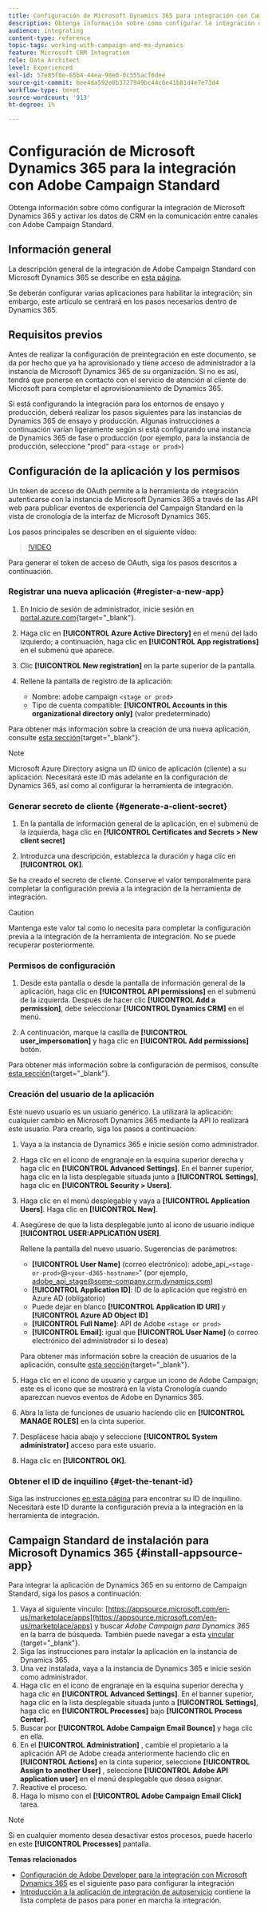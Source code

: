```yaml
---
title: Configuración de Microsoft Dynamics 365 para integración con Campaign
description: Obtenga información sobre cómo configurar la integración de Microsoft Dynamics 365 para Campaign.
audience: integrating
content-type: reference
topic-tags: working-with-campaign-and-ms-dynamics
feature: Microsoft CRM Integration
role: Data Architect
level: Experienced
exl-id: 57e85f8e-65b4-44ea-98e6-0c555acf6dee
source-git-commit: bee4da592e0b3727949bc44c6e41b81d4e7e73d4
workflow-type: tm+mt
source-wordcount: '913'
ht-degree: 1%

---
```


# Configuración de Microsoft Dynamics 365 para la integración con Adobe Campaign Standard

Obtenga información sobre cómo configurar la integración de Microsoft Dynamics 365 y activar los datos de CRM en la comunicación entre canales con Adobe Campaign Standard.

## Información general

La descripción general de la integración de Adobe Campaign Standard con Microsoft Dynamics 365 se describe en [esta página](../../integrating/using/d365-acs-get-started.md).

Se deberán configurar varias aplicaciones para habilitar la integración; sin embargo, este artículo se centrará en los pasos necesarios dentro de Dynamics 365.

## Requisitos previos

Antes de realizar la configuración de preintegración en este documento, se da por hecho que ya ha aprovisionado y tiene acceso de administrador a la instancia de Microsoft Dynamics 365 de su organización.  Si no es así, tendrá que ponerse en contacto con el servicio de atención al cliente de Microsoft para completar el aprovisionamiento de Dynamics 365.

Si está configurando la integración para los entornos de ensayo y producción, deberá realizar los pasos siguientes para las instancias de Dynamics 365 de ensayo y producción. Algunas instrucciones a continuación varían ligeramente según si está configurando una instancia de Dynamics 365 de fase o producción (por ejemplo, para la instancia de producción, seleccione &quot;prod&quot; para `<stage or prod>`)

## Configuración de la aplicación y los permisos

Un token de acceso de OAuth permite a la herramienta de integración autenticarse con la instancia de Microsoft Dynamics 365 a través de las API web para publicar eventos de experiencia del Campaign Standard en la vista de cronología de la interfaz de Microsoft Dynamics 365.

Los pasos principales se describen en el siguiente vídeo:

>[!VIDEO](https://video.tv.adobe.com/v/27637)

Para generar el token de acceso de OAuth, siga los pasos descritos a continuación.

### Registrar una nueva aplicación {#register-a-new-app}

1. En Inicio de sesión de administrador, inicie sesión en [portal.azure.com](https://portal.azure.com){target="_blank"}.

1. Haga clic en **[!UICONTROL Azure Active Directory]** en el menú del lado izquierdo; a continuación, haga clic en **[!UICONTROL App registrations]** en el submenú que aparece.

1. Clic **[!UICONTROL New registration]** en la parte superior de la pantalla.

1. Rellene la pantalla de registro de la aplicación:

   * Nombre: adobe campaign `<stage or prod>`
   * Tipo de cuenta compatible: **[!UICONTROL Accounts in this organizational directory only]** (valor predeterminado)

Para obtener más información sobre la creación de una nueva aplicación, consulte [esta sección](https://docs.microsoft.com/en-us/azure/active-directory/develop/quickstart-register-app){target="_blank"}.

>[!NOTE]
>
>Microsoft Azure Directory asigna un ID único de aplicación (cliente) a su aplicación. Necesitará este ID más adelante en la configuración de Dynamics 365, así como al configurar la herramienta de integración.

### Generar secreto de cliente {#generate-a-client-secret}

1. En la pantalla de información general de la aplicación, en el submenú de la izquierda, haga clic en **[!UICONTROL Certificates and Secrets > New client secret]**

1. Introduzca una descripción, establezca la duración y haga clic en **[!UICONTROL OK]**.

Se ha creado el secreto de cliente. Conserve el valor temporalmente para completar la configuración previa a la integración de la herramienta de integración.

>[!CAUTION]
>
>Mantenga este valor tal como lo necesita para completar la configuración previa a la integración de la herramienta de integración. No se puede recuperar posteriormente.


### Permisos de configuración

1. Desde esta pantalla o desde la pantalla de información general de la aplicación, haga clic en **[!UICONTROL API permissions]** en el submenú de la izquierda.  Después de hacer clic **[!UICONTROL Add a permission]**, debe seleccionar **[!UICONTROL Dynamics CRM]** en el menú.

1. A continuación, marque la casilla de **[!UICONTROL user_impersonation]** y haga clic en **[!UICONTROL Add permissions]** botón.

Para obtener más información sobre la configuración de permisos, consulte [esta sección](https://docs.microsoft.com/en-us/azure/active-directory/develop/quickstart-configure-app-access-web-apis#add-permissions-to-access-web-apis){target="_blank"}.

### Creación del usuario de la aplicación

Este nuevo usuario es un usuario genérico. La utilizará la aplicación: cualquier cambio en Microsoft Dynamics 365 mediante la API lo realizará este usuario. Para crearlo, siga los pasos a continuación:

1. Vaya a la instancia de Dynamics 365 e inicie sesión como administrador.

1. Haga clic en el icono de engranaje en la esquina superior derecha y haga clic en **[!UICONTROL Advanced Settings]**. En el banner superior, haga clic en la lista desplegable situada junto a **[!UICONTROL Settings]**, haga clic en **[!UICONTROL Security > Users]**.

1. Haga clic en el menú desplegable y vaya a **[!UICONTROL Application Users]**. Haga clic en **[!UICONTROL New]**.

1. Asegúrese de que la lista desplegable junto al icono de usuario indique **[!UICONTROL USER:APPLICATION USER]**.

   Rellene la pantalla del nuevo usuario.  Sugerencias de parámetros:

   * **[!UICONTROL User Name]** (correo electrónico): adobe_api_`<stage-or-prod>`@`<your-d365-hostname>`&quot; (por ejemplo, adobe_api_stage@some-company.crm.dynamics.com)
   * **[!UICONTROL Application ID]**: ID de la aplicación que registró en Azure AD (obligatorio)
   * Puede dejar en blanco **[!UICONTROL Application ID URI]** y **[!UICONTROL Azure AD Object ID]**
   * **[!UICONTROL Full Name]**: API de Adobe `<stage or prod>`
   * **[!UICONTROL Email]**: igual que **[!UICONTROL User Name]** (o correo electrónico del administrador si lo desea)

   Para obtener más información sobre la creación de usuarios de la aplicación, consulte [esta sección](https://docs.microsoft.com/en-gb/power-platform/admin/create-users-assign-online-security-roles#create-an-application-user){target="_blank"}.

1. Haga clic en el icono de usuario y cargue un icono de Adobe Campaign; este es el icono que se mostrará en la vista Cronología cuando aparezcan nuevos eventos de Adobe en Dynamics 365.

1. Abra la lista de funciones de usuario haciendo clic en **[!UICONTROL MANAGE ROLES]** en la cinta superior.

1. Desplácese hacia abajo y seleccione **[!UICONTROL System administrator]** acceso para este usuario.

1. Haga clic en **[!UICONTROL OK]**.

### Obtener el ID de inquilino {#get-the-tenant-id}

Siga las instrucciones [en esta página](https://docs.microsoft.com/en-us/onedrive/find-your-office-365-tenant-id) para encontrar su ID de inquilino.  Necesitará este ID durante la configuración previa a la integración en la herramienta de integración.

## Campaign Standard de instalación para Microsoft Dynamics 365 {#install-appsource-app}

Para integrar la aplicación de Dynamics 365 en su entorno de Campaign Standard, siga los pasos a continuación:

1. Vaya al siguiente vínculo: [https://appsource.microsoft.com/en-us/marketplace/apps](https://appsource.microsoft.com/en-us/marketplace/apps) y buscar _Adobe Campaign para Dynamics 365_ en la barra de búsqueda.
También puede navegar a esta [vincular](https://appsource.microsoft.com/en-us/product/dynamics-365/adobecampaign.re4snj-a4n7-5t6y-a14br-d5d1b?flightCodes=adobesignhide&amp;tab=Overview)
{target="_blank"}.
1. Siga las instrucciones para instalar la aplicación en la instancia de Dynamics 365.
1. Una vez instalada, vaya a la instancia de Dynamics 365 e inicie sesión como administrador.
1. Haga clic en el icono de engranaje en la esquina superior derecha y haga clic en **[!UICONTROL Advanced Settings]**. En el banner superior, haga clic en la lista desplegable situada junto a **[!UICONTROL Settings]**, haga clic en **[!UICONTROL Processes]** bajo **[!UICONTROL Process Center]**.
1. Buscar por **[!UICONTROL Adobe Campaign Email Bounce]** y haga clic en ella.
1. En el **[!UICONTROL Administration]** , cambie el propietario a la aplicación API de Adobe creada anteriormente haciendo clic en **[!UICONTROL Actions]** en la cinta superior, seleccione **[!UICONTROL Assign to another User]** , seleccione **[!UICONTROL Adobe API application user]** en el menú desplegable que desea asignar.
1. Reactive el proceso.
1. Haga lo mismo con el **[!UICONTROL Adobe Campaign Email Click]** tarea.

>[!NOTE]
>
>Si en cualquier momento desea desactivar estos procesos, puede hacerlo en este **[!UICONTROL Processes]** pantalla.

**Temas relacionados**

* [Configuración de Adobe Developer para la integración con Microsoft Dynamics 365](../../integrating/using/d365-acs-configure-adobe-io.md) es el siguiente paso para configurar la integración
* [Introducción a la aplicación de integración de autoservicio](../../integrating/using/d365-acs-self-service-app-quick-start-guide.md) contiene la lista completa de pasos para poner en marcha la integración.
